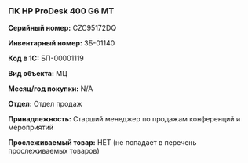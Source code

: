 ### ПК HP ProDesk 400 G6 MT </br>

**Серийный номер:** CZC95172DQ </br>

**Инвентарный номер:** ЗБ-01140 </br>

**Код в 1С:** БП-00001119 </br>

**Вид объекта:** МЦ 

**Месяц/год покупки:** N/A </br>

**Отдел:** Отдел продаж </br> 

**Принадлежность:** Старший менеджер по продажам конференций и мероприятий </br>

**Прослеживаемый товар:** НЕТ (не попадает в перечень прослеживаемых товаров)
